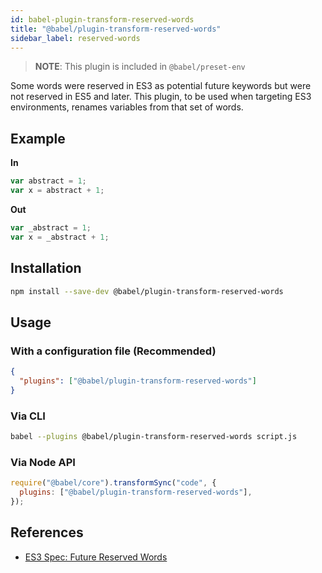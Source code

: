 ```yaml
---
id: babel-plugin-transform-reserved-words
title: "@babel/plugin-transform-reserved-words"
sidebar_label: reserved-words
---
```


> **NOTE**: This plugin is included in `@babel/preset-env`

Some words were reserved in ES3 as potential future keywords but were not
reserved in ES5 and later. This plugin, to be used when targeting ES3
environments, renames variables from that set of words.

## Example

**In**

```js title="JavaScript"
var abstract = 1;
var x = abstract + 1;
```

**Out**

```js title="JavaScript"
var _abstract = 1;
var x = _abstract + 1;
```

## Installation

```sh title="Shell"
npm install --save-dev @babel/plugin-transform-reserved-words
```

## Usage

### With a configuration file (Recommended)

```json title="babel.config.json"
{
  "plugins": ["@babel/plugin-transform-reserved-words"]
}
```

### Via CLI

```sh title="Shell"
babel --plugins @babel/plugin-transform-reserved-words script.js
```

### Via Node API

```js title="JavaScript"
require("@babel/core").transformSync("code", {
  plugins: ["@babel/plugin-transform-reserved-words"],
});
```

## References

- [ES3 Spec: Future Reserved Words](http://www.ecma-international.org/publications/files/ECMA-ST-ARCH/ECMA-262,%203rd%20edition,%20December%201999.pdf#page=26)
